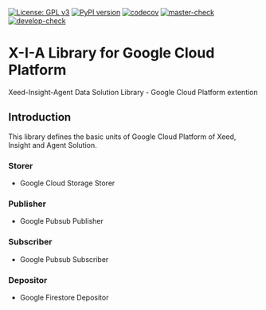 [![License: GPL v3](https://img.shields.io/badge/License-GPLv3-blue.svg)](https://www.gnu.org/licenses/gpl-3.0) 
[![PyPI version](https://badge.fury.io/py/xialib-gcp.svg)](https://pypi.org/project/xialib-gcp) 
[![codecov](https://codecov.io/gh/X-I-A/xialib-gcp/branch/master/graph/badge.svg)](https://codecov.io/gh/X-I-A/xialib-gcp) 
[![master-check](https://github.com/x-i-a/xialib-gcp/workflows/master-check/badge.svg)](https://github.com/X-I-A/xialib-gcp/actions?query=workflow%3Amaster-check) 
[![develop-check](https://github.com/x-i-a/xialib-gcp/workflows/develop-check/badge.svg)](https://github.com/X-I-A/xialib-gcp/actions?query=workflow%3Adevelop-check) 
# X-I-A Library for Google Cloud Platform
Xeed-Insight-Agent Data Solution Library - Google Cloud Platform extention
## Introduction
This library defines the basic units of Google Cloud Platform of Xeed, Insight and Agent Solution. 
### Storer
* Google Cloud Storage Storer
### Publisher
* Google Pubsub Publisher
### Subscriber
* Google Pubsub Subscriber
### Depositor
* Google Firestore Depositor
